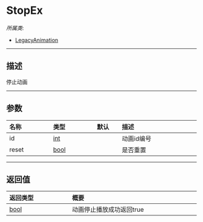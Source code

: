 # StopEx

*所属类*:
* [LegacyAnimation](/Api/Classes/Animation/LegacyAnimation.md)
------------------------------------------------------------------------------------------
## 描述

停止动画

------------------------------------------------------------------------------------------
## 参数

|<div style="width:100px">名称</div>|<div style="width:100px">类型</div>|<div style="width:50px">默认</div>|<div style="width:350px">描述</div>|
|:---|:---|:---|:---|
|id|[int](/Api/DataType/Number.md)||动画id编号|
|reset|[bool](/Api/DataType/Bool.md)||是否重置|

------------------------------------------------------------------------------------------
## 返回值

|<div style="width:150px">返回类型</div>|<div style="width:520px">概要</div>|
|:---|:---|
|[bool](/Api/DataType/Bool.md)|动画停止播放成功返回true|
